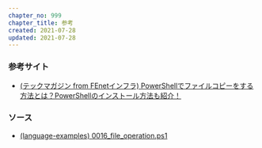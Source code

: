 ```yaml
---
chapter_no: 999
chapter_title: 参考
created: 2021-07-28
updated: 2021-07-28
---
```

### 参考サイト
- [(テックマガジン from FEnetインフラ) PowerShellでファイルコピーをする方法とは？PowerShellのインストール方法も紹介！](https://www.fenet.jp/infla/column/engineer/powershell%E3%81%A7%E3%83%95%E3%82%A1%E3%82%A4%E3%83%AB%E3%82%B3%E3%83%94%E3%83%BC%E3%82%92%E3%81%99%E3%82%8B%E6%96%B9%E6%B3%95%E3%81%A8%E3%81%AF%EF%BC%9Fpowershell%E3%81%AE%E3%82%A4%E3%83%B3%E3%82%B9/)

### ソース
- [(language-examples) 0016_file_operation.ps1](https://github.com/fumokmm/language-examples/blob/main/PowerShell/0016_file_operation.ps1)
